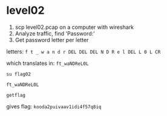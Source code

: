 # level02

1. scp level02.pcap on a computer with wireshark
2. Analyze traffic, find 'Password:'
3. Get password letter per letter

letters: `f t _ w a n d r DEL DEL DEL N D R e l DEL L 0 L CR`

which translates in: `ft_waNDReL0L`

`su flag02`

`ft_waNDReL0L`

`getflag`

gives flag: `kooda2puivaav1idi4f57q8iq`
